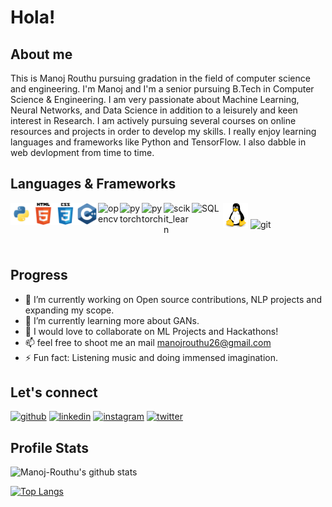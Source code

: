 # Hola!
## About me
This is Manoj Routhu pursuing gradation in the field of computer science and engineering.<!--![Github gif](https://user-images.githubusercontent.com/78267609/149504060-b7e1a6b1-d080-4e96-9d96-f1833bd6c919.gif)-->
I'm Manoj and I'm a senior pursuing B.Tech in Computer Science & Engineering. I am very passionate about Machine Learning, Neural Networks, and Data Science in addition to a leisurely and keen interest in Research. I am actively pursuing several courses on online resources and projects in order to develop my skills. I really enjoy learning languages and frameworks like Python and TensorFlow. I also dabble in web devlopment from time to time.
<!-- ## I am currently working on 
 - Open source contributions
 - Personal projects
 - Learning new technologies -->
## Languages & Frameworks
<p>
<img align="left" alt="Python" width="35px"  src="https://raw.githubusercontent.com/github/explore/80688e429a7d4ef2fca1e82350fe8e3517d3494d/topics/python/python.png"/>
<img align="left" alt="HTML5" width="35px" src="https://raw.githubusercontent.com/github/explore/80688e429a7d4ef2fca1e82350fe8e3517d3494d/topics/html/html.png" />
<img align="left" alt="CSS3" width="35px" src="https://raw.githubusercontent.com/github/explore/80688e429a7d4ef2fca1e82350fe8e3517d3494d/topics/css/css.png" />
<img align="left" alt="C" width="35px" src="https://raw.githubusercontent.com/github/explore/80688e429a7d4ef2fca1e82350fe8e3517d3494d/topics/cpp/cpp.png"/>
<img src="https://www.vectorlogo.zone/logos/opencv/opencv-icon.svg" alt="opencv" width="35px" align="left"/>
<img src="https://www.vectorlogo.zone/logos/pytorch/pytorch-icon.svg" alt="pytorch" width="35px" align="left"/>
<img src="https://raw.githubusercontent.com/devicons/devicon/master/icons/linux/linux-original.svg" alt="linux" width="40" height="40"/>
<img src="https://upload.wikimedia.org/wikipedia/commons/2/2d/Tensorflow_logo.svg" alt="pytorch" width="35px" align="left"/>
<img src="https://www.vectorlogo.zone/logos/git-scm/git-scm-icon.svg" alt="git" width="40" height="40"/>
<img src="https://upload.wikimedia.org/wikipedia/commons/0/05/Scikit_learn_logo_small.svg" alt="scikit_learn" width="45px" align="left"/>
<img src="https://upload.wikimedia.org/wikipedia/commons/3/38/SQLite370.svg" alt="SQL" width="50px" align="left"/>
</p>
<br>

## Progress
- 🔭 I’m currently working on Open source contributions, NLP projects and expanding my scope.
- 🌱 I’m currently learning more about GANs.
- 👯 I would love to collaborate on ML Projects and Hackathons!
- 📫 feel free to shoot me an mail manojrouthu26@gmail.com
- ⚡ Fun fact: Listening music and doing immensed imagination.

## Let's connect
[<img src='https://img.icons8.com/glyph-neue/64/000000/github.png' alt='github' height='40'>](https://github.com/Manoj-Routhu)  [<img src='https://img.icons8.com/color/48/linkedin.png' alt='linkedin' height='40'>](https://www.linkedin.com/in/manoj-routhu)  [<img src='https://img.icons8.com/color/48/instagram-new--v1.png' alt='instagram' height='40'>](https://www.instagram.com/manoj_routhu/)   [<img src='https://img.icons8.com/color/48/twitter--v1.png' alt='twitter' height='40'>](https://twitter.com/manoj_routhu)

## Profile Stats
![Manoj-Routhu's github stats](https://github-readme-stats-sigma-five.vercel.app/api?username=Manoj-Routhu&show_icons=true&theme=prussian)

[![Top Langs](https://github-readme-stats-sigma-five.vercel.app/api/top-langs/?username=Manoj-Routhu&layout=compact)](https://github.com/anuraghazra/github-readme-stats)

<!-- ## Let's connect
[<img src='https://cdn.jsdelivr.net/npm/simple-icons@3.0.1/icons/github.svg' alt='github' height='40'>](https://github.com/Manoj-Routhu)  [<img src='https://cdn.jsdelivr.net/npm/simple-icons@3.0.1/icons/linkedin.svg' alt='linkedin' height='40'>](https://www.linkedin.com/in/manoj-routhu)  [<img src='https://cdn.jsdelivr.net/npm/simple-icons@3.0.1/icons/instagram.svg' alt='instagram' height='40'>](https://www.instagram.com/manoj_routhu/)   [<img src='https://cdn.jsdelivr.net/npm/simple-icons@3.0.1/icons/twitter.svg' alt='twitter' height='40'>](https://twitter.com/manoj_routhu) -->

<!-- 
feel free to shoot me a mail:manojrouthu26@gmail.com -->


<!--
**Manoj-Routhu/Manoj-Routhu** is a ✨ _special_ ✨ repository because its `README.md` (this file) appears on your GitHub profile.

Here are some ideas to get you started:

* * 🔭 I’m currently working on ...
- 🌱 I’m currently learning 
- 💬 Ask me about something releated to Technology that I can help you with.
- 📫 feel free to shoot me a mail::manojrouthu26@gmail.com
- ⚡ Fun fact: Listening music and doing immensed imagination.
-->
